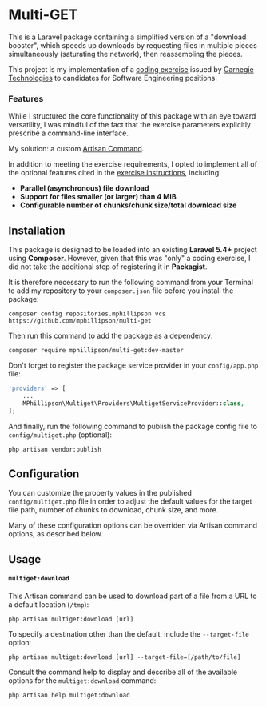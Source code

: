 # Multi-GET
This is a Laravel package containing a simplified version of a "download booster", which speeds up downloads by requesting
files in multiple pieces simultaneously (saturating the network), then reassembling the pieces.

This project is my implementation of a [coding exercise](http://dist.pravala.com/coding/CarnegieCodingCheckMultiGet.pdf) issued by [Carnegie Technologies](https://www.carnegietechnologies.com) to candidates for Software Engineering positions.

### Features
While I structured the core functionality of this package with an eye toward versatility, I was mindful of the fact that the exercise parameters explicitly prescribe a command-line interface.

My solution: a custom [Artisan Command](https://laravel.com/docs/5.4/artisan).

In addition to meeting the exercise requirements, I opted to implement all of the optional features cited in the [exercise instructions](http://dist.pravala.com/coding/CarnegieCodingCheckMultiGet.pdf), including:
- **Parallel (asynchronous) file download**
- **Support for files smaller (or larger) than 4 MiB**
- **Configurable number of chunks/chunk size/total download size**

## Installation
This package is designed to be loaded into an existing **Laravel 5.4+** project using **Composer**. However, given that this was "only" a coding exercise, I did not take the additional step of registering it in **Packagist**.

It is therefore necessary to run the following command from your Terminal to add my repository to your `composer.json` file before you install the package:
```
composer config repositories.mphillipson vcs https://github.com/mphillipson/multi-get
```

Then run this command to add the package as a dependency:
```
composer require mphillipson/multi-get:dev-master
```

Don't forget to register the package service provider in your `config/app.php` file:
```php
'providers' => [
    ...
    MPhillipson\Multiget\Providers\MultigetServiceProvider::class,
];
```

And finally, run the following command to publish the package config file to `config/multiget.php` (optional):
```
php artisan vendor:publish
```

## Configuration
You can customize the property values in the published `config/multiget.php` file in order to adjust the default values for the target file path, number of chunks to download, chunk size, and more.

Many of these configuration options can be overriden via Artisan command options, as described below.

## Usage
#### `multiget:download`

This Artisan command can be used to download part of a file from a URL to a default location (`/tmp`):
```
php artisan multiget:download [url]
```

To specify a destination other than the default, include the `--target-file` option:
```
php artisan multiget:download [url] --target-file=[/path/to/file]
```

Consult the command help to display and describe all of the available options for the `multiget:download` command:
```
php artisan help multiget:download
```